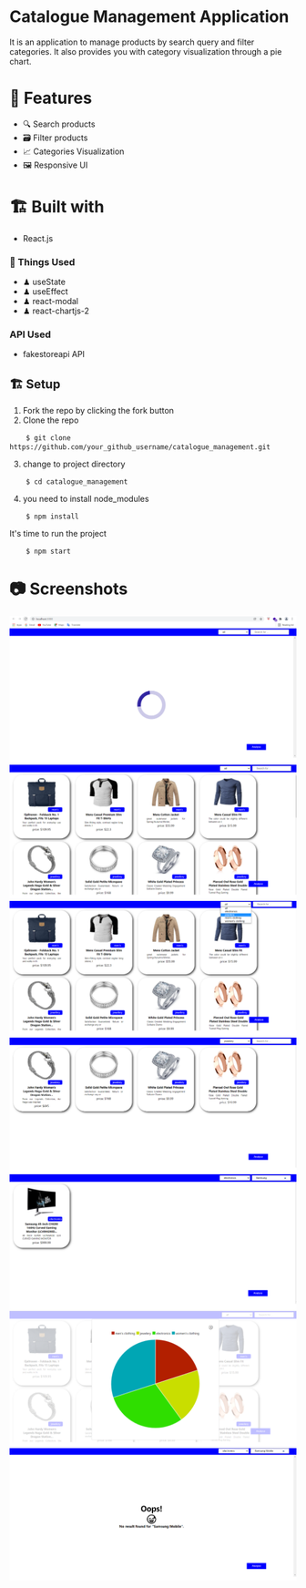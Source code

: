 # Catalogue Management Application
It is an application to manage products by search query and filter categories. 
It also provides you with category visualization through a pie chart.

# 🚛 Features
- 🔍 Search products
- 🗃 Filter products
- 📈 Categories Visualization
- 🖼 Responsive UI

# 🏗 Built with
- React.js

### 🍔 Things Used
- ♟ useState 
- ♟ useEffect
- ♟ react-modal
- ♟ react-chartjs-2

### API Used
- fakestoreapi API

## 🏗 Setup 
1. Fork the repo by clicking the fork button
2. Clone the repo
```
    $ git clone https://github.com/your_github_username/catalogue_management.git
```
3. change to project directory
```
    $ cd catalogue_management
```
4. you need to install node_modules
```
    $ npm install
```
It's time to run the project
```
    $ npm start
```

# 📷 Screenshots
![Loading Screen](./src/img/img_1.png)<br/>
![Home Screen](./src/img/img_2.png)<br/>
![Filter](./src/img/img_3.png)<br/>
![Filter](./src/img/img_4.png)<br/>
![Search Screen](./src/img/img_5.png)<br/>
![Visualization Screen](./src/img/img_6.png)<br/>
![Not Found Screen](./src/img/img_7.png)<br/>

